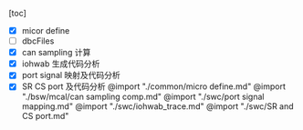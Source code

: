[toc]
- [x] micor define
- [ ] dbcFiles
- [x] can sampling 计算
- [x] iohwab 生成代码分析
- [x] port signal 映射及代码分析
- [x] SR CS port 及代码分析
@import "./common/micro define.md"
@import "./bsw/mcal/can sampling comp.md"
@import "./swc/port signal mapping.md"
@import "./swc/iohwab_trace.md"
@import "./swc/SR and CS port.md"